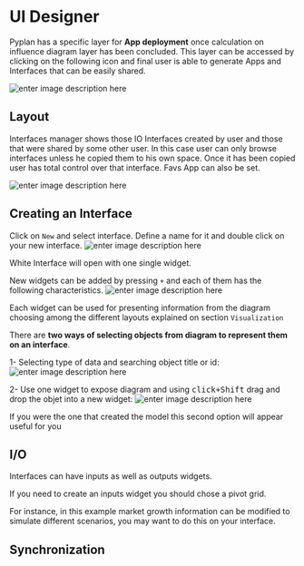
# UI Designer
Pyplan has a specific layer for **App deployment** once calculation on influence diagram layer has been concluded.
This layer can be accessed by clicking on the following icon and final user is able to generate Apps and Interfaces that can be easily shared.

![enter image description here](http://img.pyplan.org/UI_interfaces.png)
## Layout
Interfaces manager shows those IO Interfaces created by user and those that were  shared by some other user. In this case user can only browse interfaces unless he copied them to his own space.
Once it has been copied user has total control over that interface.
Favs App can also be set.

![enter image description here](http://img.pyplan.org/Ui_layout.png)

## Creating an Interface
Click on `New` and select interface. 
Define a name for it and double click on your new interface.
![enter image description here](http://img.pyplan.org/Ui_new_interface.png)

White Interface will open with one single widget.

New widgets can be added by pressing `+` and each of  them has the following characteristics.
![enter image description here](http://img.pyplan.org/Ui_blanck_interface.png)

Each widget can be used for presenting information from the diagram choosing among the different layouts explained on section  `Visualization` 

There are **two ways of selecting objects from diagram to represent them on an interface**.

1- Selecting type of data and searching object title or id:
![enter image description here](http://img.pyplan.org/UI_sele_obje_op1.png)

2- Use one widget to expose diagram and using <kbd>click+Shift</kbd> drag and drop the objet into a new widget:
![enter image description here](http://img.pyplan.org/UI_sele_obje_op2.png)

If you were the one that created the model this second option will appear useful for you
## I/O 
Interfaces can have inputs as well as outputs widgets.

If you need to create an inputs widget you should chose a pivot grid.

For instance, in this example market growth information can be modified to simulate different scenarios, you may want to do this on your interface.
## Synchronization

<!--stackedit_data:
eyJoaXN0b3J5IjpbNDkwNzc3MjUxLDkwMzk1NjQxNSwyMzE2Nj
Q1NzgsLTc5NjAxNjk5LC02NDYyMzA1MjIsMTk1MTg1NjEzMywt
MTEwNTE4MzQ5MiwtMTk1MDQyNTI1OSwxNDYyNjg0NTU2LC0xOD
c3MzEyODMxLDU1NTkyMzI0NiwxNTY5OTk4MzcxLC0xODc3MzEy
ODMxLC0xNzI4NjgxNDJdfQ==
-->